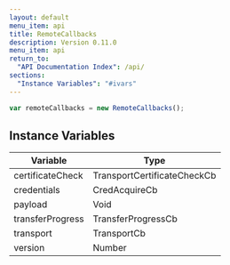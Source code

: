 ```yaml
---
layout: default
menu_item: api
title: RemoteCallbacks
description: Version 0.11.0
menu_item: api
return_to:
  "API Documentation Index": /api/
sections:
  "Instance Variables": "#ivars"
---
```


```js
var remoteCallbacks = new RemoteCallbacks();
```

## <a name="ivars"></a>Instance Variables

| Variable | Type |
| --- | --- |
| <a name="certificateCheck"></a>certificateCheck | TransportCertificateCheckCb |
| <a name="credentials"></a>credentials | CredAcquireCb |
| <a name="payload"></a>payload | Void |
| <a name="transferProgress"></a>transferProgress | TransferProgressCb |
| <a name="transport"></a>transport | TransportCb |
| <a name="version"></a>version | Number |

